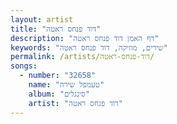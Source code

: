 ```yaml
---
layout: artist
title: "דוד פנחס ראטה"
description: "דף האמן דוד פנחס ראטה"
keywords: "שירים, מוזיקה, דוד פנחס ראטה"
permalink: /artists/דוד-פנחס-ראטה/
songs:
  - number: "32658"
    name: "טעמפל שירה"
    album: "סינגלים"
    artist: "דוד פנחס ראטה"
---
```

